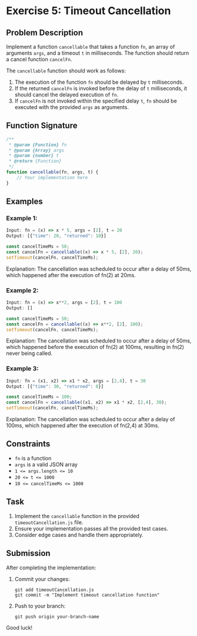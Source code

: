 # Exercise 5: Timeout Cancellation

## Problem Description

Implement a function `cancellable` that takes a function `fn`, an array of arguments `args`, and a timeout `t` in milliseconds. The function should return a cancel function `cancelFn`.

The `cancellable` function should work as follows:

1. The execution of the function `fn` should be delayed by `t` milliseconds.
2. If the returned `cancelFn` is invoked before the delay of `t` milliseconds, it should cancel the delayed execution of `fn`.
3. If `cancelFn` is not invoked within the specified delay `t`, `fn` should be executed with the provided `args` as arguments.

## Function Signature

```javascript
/**
 * @param {Function} fn
 * @param {Array} args
 * @param {number} t
 * @return {Function}
 */
function cancellable(fn, args, t) {
    // Your implementation here
}
```

## Examples

### Example 1:

```javascript
Input: fn = (x) => x * 5, args = [2], t = 20
Output: [{"time": 20, "returned": 10}]

const cancelTimeMs = 50;
const cancelFn = cancellable((x) => x * 5, [2], 20);
setTimeout(cancelFn, cancelTimeMs);
```

Explanation: The cancellation was scheduled to occur after a delay of 50ms, which happened after the execution of fn(2) at 20ms.

### Example 2:

```javascript
Input: fn = (x) => x**2, args = [2], t = 100
Output: []

const cancelTimeMs = 50;
const cancelFn = cancellable((x) => x**2, [2], 100);
setTimeout(cancelFn, cancelTimeMs);
```

Explanation: The cancellation was scheduled to occur after a delay of 50ms, which happened before the execution of fn(2) at 100ms, resulting in fn(2) never being called.

### Example 3:

```javascript
Input: fn = (x1, x2) => x1 * x2, args = [2,4], t = 30
Output: [{"time": 30, "returned": 8}]

const cancelTimeMs = 100;
const cancelFn = cancellable((x1, x2) => x1 * x2, [2,4], 30);
setTimeout(cancelFn, cancelTimeMs);
```

Explanation: The cancellation was scheduled to occur after a delay of 100ms, which happened after the execution of fn(2,4) at 30ms.

## Constraints

- `fn` is a function
- `args` is a valid JSON array
- `1 <= args.length <= 10`
- `20 <= t <= 1000`
- `10 <= cancelTimeMs <= 1000`

## Task

1. Implement the `cancellable` function in the provided `timeoutCancellation.js` file.
2. Ensure your implementation passes all the provided test cases.
3. Consider edge cases and handle them appropriately.

## Submission

After completing the implementation:

1. Commit your changes:
   ```
   git add timeoutCancellation.js
   git commit -m "Implement timeout cancellation function"
   ```
2. Push to your branch:
   ```
   git push origin your-branch-name
   ```

Good luck!